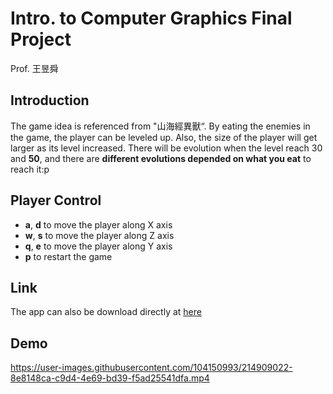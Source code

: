 # Intro. to Computer Graphics Final Project
Prof. 王昱舜

## Introduction
The game idea is referenced from "山海經異獸“. By eating the enemies in the game, the player can be leveled up. Also, the size of the player will get larger as its level increased. There will be evolution when the level reach 30 and **50**, and there are **different evolutions depended on what you eat** to reach it:p  
## Player Control

* **a**, **d** to move the player along X axis
* **w**, **s** to move the player along Z axis
* **q**, **e** to move the player along Y axis
* **p** to restart the game

## Link
The app can also be download directly at [here](https://drive.google.com/drive/folders/1Rny-9VWHOulAuofyjQLBOrBqwFqm6MT3?usp=sharing)
## Demo


https://user-images.githubusercontent.com/104150993/214909022-8e8148ca-c9d4-4e69-bd39-f5ad25541dfa.mp4

